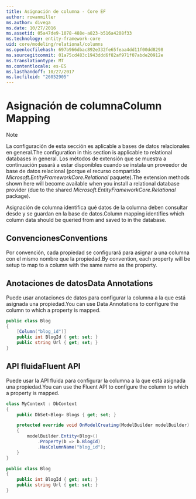 ```yaml
---
title: Asignación de columna - Core EF
author: rowanmiller
ms.author: divega
ms.date: 10/27/2016
ms.assetid: 05a47de9-1078-488e-a823-b516a4208f33
ms.technology: entity-framework-core
uid: core/modeling/relational/columns
ms.openlocfilehash: 697b966dbac892e332fe65feaa4dd11f00dd8298
ms.sourcegitcommit: 01a75cd483c1943ddd6f82af971f07abde20912e
ms.translationtype: MT
ms.contentlocale: es-ES
ms.lasthandoff: 10/27/2017
ms.locfileid: "26052905"
---
```

# <a name="column-mapping"></a><span data-ttu-id="d13a2-102">Asignación de columna</span><span class="sxs-lookup"><span data-stu-id="d13a2-102">Column Mapping</span></span>

> [!NOTE]  
> <span data-ttu-id="d13a2-103">La configuración de esta sección es aplicable a bases de datos relacionales en general.</span><span class="sxs-lookup"><span data-stu-id="d13a2-103">The configuration in this section is applicable to relational databases in general.</span></span> <span data-ttu-id="d13a2-104">Los métodos de extensión que se muestra a continuación pasará a estar disponibles cuando se instala un proveedor de base de datos relacional (porque el recurso compartido *Microsoft.EntityFrameworkCore.Relational* paquete).</span><span class="sxs-lookup"><span data-stu-id="d13a2-104">The extension methods shown here will become available when you install a relational database provider (due to the shared *Microsoft.EntityFrameworkCore.Relational* package).</span></span>

<span data-ttu-id="d13a2-105">Asignación de columna identifica qué datos de la columna deben consultar desde y se guardan en la base de datos.</span><span class="sxs-lookup"><span data-stu-id="d13a2-105">Column mapping identifies which column data should be queried from and saved to in the database.</span></span>

## <a name="conventions"></a><span data-ttu-id="d13a2-106">Convenciones</span><span class="sxs-lookup"><span data-stu-id="d13a2-106">Conventions</span></span>

<span data-ttu-id="d13a2-107">Por convención, cada propiedad se configurará para asignar a una columna con el mismo nombre que la propiedad.</span><span class="sxs-lookup"><span data-stu-id="d13a2-107">By convention, each property will be setup to map to a column with the same name as the property.</span></span>

## <a name="data-annotations"></a><span data-ttu-id="d13a2-108">Anotaciones de datos</span><span class="sxs-lookup"><span data-stu-id="d13a2-108">Data Annotations</span></span>

<span data-ttu-id="d13a2-109">Puede usar anotaciones de datos para configurar la columna a la que está asignada una propiedad.</span><span class="sxs-lookup"><span data-stu-id="d13a2-109">You can use Data Annotations to configure the column to which a property is mapped.</span></span>

<!-- [!code-csharp[Main](samples/core/relational/Modeling/DataAnnotations/Samples/Relational/Column.cs?highlight=3)] -->
``` csharp
public class Blog
{
    [Column("blog_id")]
    public int BlogId { get; set; }
    public string Url { get; set; }
}
```

## <a name="fluent-api"></a><span data-ttu-id="d13a2-110">API fluida</span><span class="sxs-lookup"><span data-stu-id="d13a2-110">Fluent API</span></span>

<span data-ttu-id="d13a2-111">Puede usar la API fluida para configurar la columna a la que está asignada una propiedad.</span><span class="sxs-lookup"><span data-stu-id="d13a2-111">You can use the Fluent API to configure the column to which a property is mapped.</span></span>

<!-- [!code-csharp[Main](samples/core/relational/Modeling/FluentAPI/Samples/Relational/Column.cs?highlight=7,8,9)] -->
``` csharp
class MyContext : DbContext
{
    public DbSet<Blog> Blogs { get; set; }

    protected override void OnModelCreating(ModelBuilder modelBuilder)
    {
        modelBuilder.Entity<Blog>()
            .Property(b => b.BlogId)
            .HasColumnName("blog_id");
    }
}

public class Blog
{
    public int BlogId { get; set; }
    public string Url { get; set; }
}
```
